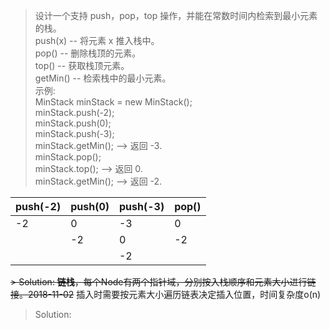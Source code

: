 > 设计一个支持 push，pop，top 操作，并能在常数时间内检索到最小元素的栈。  
push(x) -- 将元素 x 推入栈中。  
pop() -- 删除栈顶的元素。  
top() -- 获取栈顶元素。  
getMin() -- 检索栈中的最小元素。  
示例:  
MinStack minStack = new MinStack();  
minStack.push(-2);  
minStack.push(0);  
minStack.push(-3);  
minStack.getMin();   --> 返回 -3.  
minStack.pop();  
minStack.top();      --> 返回 0.  
minStack.getMin();   --> 返回 -2.  

|push(-2)|push(0)|push(-3)|pop()|
|-|-|-|-|
|-2|0|-3|0|
||-2|0|-2|
|||-2||

~~> Solution: **链栈**，每个Node有两个指针域，分别按入栈顺序和元素大小进行链接。2018-11-02~~ 插入时需要按元素大小遍历链表决定插入位置，时间复杂度o(n)
> Solution: 